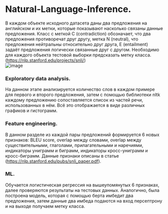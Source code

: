 # Natural-Language-Inference.
В каждом объекте исходного датасета даны два предложения на английском и их метки, которые показывают насколько связаны данные предложения. Класс с меткой С (сontradiction) обозначает, что два предложения противоречат друг другу, метка N (neutral), что предложения нейтральны относительно друг друга, E (entailment) задаёт предложения логически связанные друг с другом. Необходимо для каждого объекта тестовой выборки предсказать метку класса. (https://nlp.stanford.edu/projects/snli/)   
![image](https://user-images.githubusercontent.com/49073655/118476084-c0191e80-b715-11eb-8613-d85bab4c09dc.png)
### Exploratory data analysis.
На данном этапе анализируется количество слов в каждом примере для первого и второго предложения, затем с помощью библиотеки nltk каждому предложению сопоставляется список из частей речи, использованных в нём. Всё это отображается в виде различных графиков и гистограмм.
### Feature engineering.
В данном разделе из каждой пары предложений формируется 6 новых признаков: BLEU score, overlap между словами, overlap между существительными, глаголами, прилагательными и наречиями, индикаторы униграмм и биграмм, индикаторы кросс-униграмм и кросс-биграмм. Данные признаки описаны в статье (https://nlp.stanford.edu/pubs/snli_paper.pdf).
### ML.
Обучается логистическая регрессия на вышеупомянутых 6 признаках, далее проверяются результаты на тестовых данных. Аналогично, была построена модель, которая с помощью берта имбедит два предложения, затем данные два имбеда подаются на вход персептрону и на выходе получаем метку класса.


